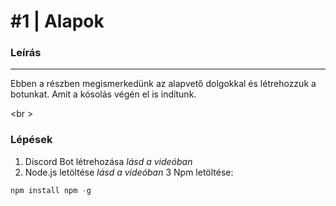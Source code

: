 # #1 | Alapok

### Leírás 
---
Ebben a részben megismerkedünk az alapvető dolgokkal és létrehozzuk a botunkat. Amit a kósolás végén el is indítunk.

<br \>

### Lépések

1. Discord Bot létrehozása *lásd a videóban* 
2. Node.js letöltése *lásd a videóban*
3 Npm letöltése:

```js
npm install npm -g 
```
